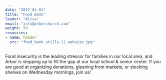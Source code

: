 ```yaml
---
date: "2017-01-01"
title: "Food Bank"
leader: "Alisa"
email: "info@arborchurch.com"
weight: 50
resources:
- name: header
  src: "food_bank_stills-11_websize.jpg"
---
```



Food insecurity is the leading stressor for families in our local area, and Arbor is stepping up to fill the gap at our local school & senior center. If you are good at organizing donations, gleaning from markets, or stocking shelves on Wednesday mornings, join us!
